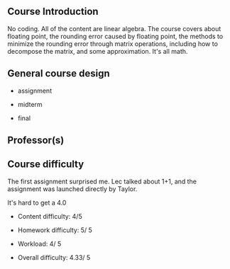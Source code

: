 ## Course Introduction

No coding. All of the content are linear algebra.
The course covers about floating point, the rounding error caused by floating point, the methods to minimize the rounding error through matrix operations, including how to decompose the matrix, and some approximation.
It's all math.

## General course design

- assignment

- midterm

- final

## Professor(s)

## Course difficulty

The first assignment surprised me. Lec talked about 1+1, and the assignment was launched directly by Taylor.

It's hard to get a 4.0

- Content difficulty: 4/5

- Homework difficulty: 5/ 5

- Workload: 4/ 5

- Overall difficulty: 4.33/ 5